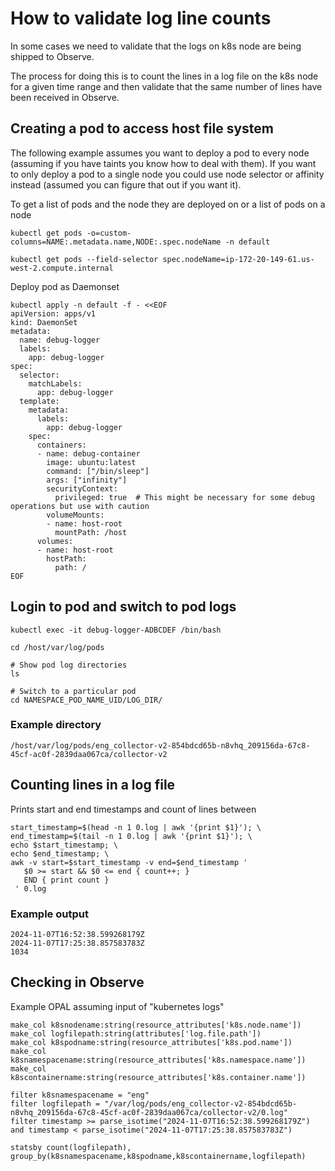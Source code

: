 # How to validate log line counts
In some cases we need to validate that the logs on k8s node are being shipped to Observe.

The process for doing this is to count the lines in a log file on the k8s node for a given time range and then validate that the same number of lines have been received in Observe.

## Creating a pod to access host file system
The following example assumes you want to deploy a pod to every node (assuming if you have taints you know how to deal with them).  If you want to only deploy a pod to a single node you could use node selector or affinity instead (assumed you can figure that out if you want it).

To get a list of pods and the node they are deployed on or a list of pods on a node
```
kubectl get pods -o=custom-columns=NAME:.metadata.name,NODE:.spec.nodeName -n default

kubectl get pods --field-selector spec.nodeName=ip-172-20-149-61.us-west-2.compute.internal
```

Deploy pod as Daemonset

```
kubectl apply -n default -f - <<EOF
apiVersion: apps/v1
kind: DaemonSet
metadata:
  name: debug-logger
  labels:
    app: debug-logger
spec:
  selector:
    matchLabels:
      app: debug-logger
  template:
    metadata:
      labels:
        app: debug-logger
    spec:
      containers:
      - name: debug-container
        image: ubuntu:latest
        command: ["/bin/sleep"]
        args: ["infinity"]
        securityContext:
          privileged: true  # This might be necessary for some debug operations but use with caution
        volumeMounts:
        - name: host-root
          mountPath: /host
      volumes:
      - name: host-root
        hostPath:
          path: /
EOF
```

## Login to pod and switch to pod logs
```
kubectl exec -it debug-logger-ADBCDEF /bin/bash

cd /host/var/log/pods

# Show pod log directories
ls

# Switch to a particular pod
cd NAMESPACE_POD_NAME_UID/LOG_DIR/
```

### Example directory
```
/host/var/log/pods/eng_collector-v2-854bdcd65b-n8vhq_209156da-67c8-45cf-ac0f-2839daa067ca/collector-v2
```

## Counting lines in a log file
Prints start and end timestamps and count of lines between

```
start_timestamp=$(head -n 1 0.log | awk '{print $1}'); \
end_timestamp=$(tail -n 1 0.log | awk '{print $1}'); \
echo $start_timestamp; \
echo $end_timestamp; \
awk -v start=$start_timestamp -v end=$end_timestamp '
   $0 >= start && $0 <= end { count++; }
   END { print count }
 ' 0.log

```

### Example output
```
2024-11-07T16:52:38.599268179Z
2024-11-07T17:25:38.857583783Z
1034
```

## Checking in Observe
Example OPAL assuming input of "kubernetes logs"

```
make_col k8snodename:string(resource_attributes['k8s.node.name'])
make_col logfilepath:string(attributes['log.file.path'])
make_col k8spodname:string(resource_attributes['k8s.pod.name'])
make_col k8snamespacename:string(resource_attributes['k8s.namespace.name'])
make_col k8scontainername:string(resource_attributes['k8s.container.name'])

filter k8snamespacename = "eng"
filter logfilepath = "/var/log/pods/eng_collector-v2-854bdcd65b-n8vhq_209156da-67c8-45cf-ac0f-2839daa067ca/collector-v2/0.log"
filter timestamp >= parse_isotime("2024-11-07T16:52:38.599268179Z") and timestamp < parse_isotime("2024-11-07T17:25:38.857583783Z")

statsby count(logfilepath), group_by(k8snamespacename,k8spodname,k8scontainername,logfilepath)
```
